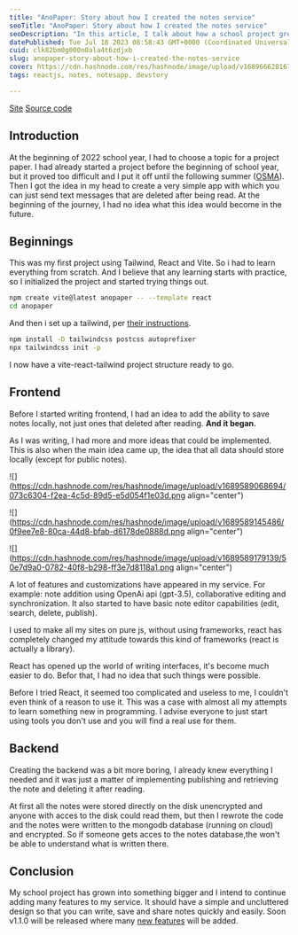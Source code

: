 ```yaml
---
title: "AnoPaper: Story about how I created the notes service"
seoTitle: "AnoPaper: Story about how I created the notes service"
seoDescription: "In this article, I talk about how a school project grew into something bigger, how I created a notes service."
datePublished: Tue Jul 18 2023 08:58:43 GMT+0000 (Coordinated Universal Time)
cuid: clk82bm0g000n0ala4t6zdjxb
slug: anopaper-story-about-how-i-created-the-notes-service
cover: https://cdn.hashnode.com/res/hashnode/image/upload/v1689666281673/d71a9639-47a1-4ac8-a873-0b72a028bddc.png
tags: reactjs, notes, notesapp, devstory

---
```


[Site](https://anopaper.artegoser.ru) [Source code](https://github.com/artegoser/AnoPaper)

## Introduction

At the beginning of 2022 school year, I had to choose a topic for a project paper. I had already started a project before the beginning of school year, but it proved too difficult and I put it off until the following summer ([OSMA](https://github.com/OSMA-D)). Then I got the idea in my head to create a very simple app with which you can just send text messages that are deleted after being read. At the beginning of the journey, I had no idea what this idea would become in the future.

## Beginnings

This was my first project using Tailwind, React and Vite. So i had to learn everything from scratch. And I believe that any learning starts with practice, so I initialized the project and started trying things out.

```bash
npm create vite@latest anopaper -- --template react
cd anopaper
```

And then i set up a tailwind, per [their instructions](https://tailwindcss.com/docs/guides/vite).

```bash
npm install -D tailwindcss postcss autoprefixer
npx tailwindcss init -p
```

I now have a vite-react-tailwind project structure ready to go.

## Frontend

Before I started writing frontend, I had an idea to add the ability to save notes locally, not just ones that deleted after reading. **And it began.**

As I was writing, I had more and more ideas that could be implemented. This is also when the main idea came up, the idea that all data should store locally (except for public notes).

![](https://cdn.hashnode.com/res/hashnode/image/upload/v1689589068694/073c6304-f2ea-4c5d-89d5-e5d054f1e03d.png align="center")

![](https://cdn.hashnode.com/res/hashnode/image/upload/v1689589145486/0f9ee7e8-80ca-44d8-bfab-d6178de0888d.png align="center")

![](https://cdn.hashnode.com/res/hashnode/image/upload/v1689589179139/50e7d9a0-0782-40f8-b298-ff3e7d8118a1.png align="center")

A lot of features and customizations have appeared in my service. For example: note addition using OpenAi api (gpt-3.5), collaborative editing and synchronization. It also started to have basic note editor capabilities (edit, search, delete, publish).

I used to make all my sites on pure js, without using frameworks, react has completely changed my attitude towards this kind of frameworks (react is actually a library).

React has opened up the world of writing interfaces, it's become much easier to do. Befor that, I had no idea that such things were possible.

Before I tried React, it seemed too complicated and useless to me, I couldn't even think of a reason to use it. This was a case with almost all my attempts to learn something new in programming. I advise everyone to just start using tools you don't use and you will find a real use for them.

## Backend

Creating the backend was a bit more boring, I already knew everything I needed and it was just a matter of implementing publishing and retrieving the note and deleting it after reading.

At first all the notes were stored directly on the disk unencrypted and anyone with acces to the disk could read them, but then I rewrote the code and the notes were written to the mongodb database (running on cloud) and encrypted. So if someone gets acces to the notes database,the won't be able to understand what is written there.

## Conclusion

My school project has grown into something bigger and I intend to continue adding many features to my service. It should have a simple and uncluttered design so that you can write, save and share notes quickly and easily. Soon v1.1.0 will be released where many [new features](https://github.com/artegoser/AnoPaper/blob/main/changelog.md) will be added.